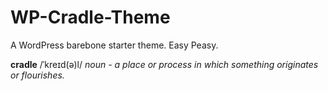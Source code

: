# WP-Cradle-Theme
A WordPress barebone starter theme. Easy Peasy.

**cradle**
/ˈkreɪd(ə)l/
*noun - a place or process in which something originates or flourishes.*